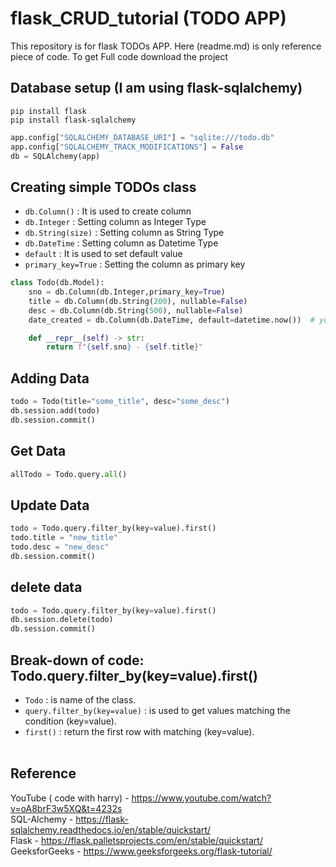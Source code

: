 # flask_CRUD_tutorial (TODO APP)

This repository is for flask TODOs APP. Here (readme.md) is only reference piece of code. To get Full code download the project

## Database setup (I am using flask-sqlalchemy)
```
pip install flask
pip install flask-sqlalchemy
```

```py
app.config["SQLALCHEMY_DATABASE_URI"] = "sqlite:///todo.db"
app.config["SQLALCHEMY_TRACK_MODIFICATIONS"] = False
db = SQLAlchemy(app)
```

## Creating simple TODOs class

* `db.Column()` : It is used to create column
* `db.Integer` : Setting column as Integer Type
* `db.String(size)` : Setting column as String Type
* `db.DateTime` : Setting column as Datetime Type
* `default` : It is used to set default value
* `primary_key=True` : Setting the column as primary key

```py
class Todo(db.Model):
    sno = db.Column(db.Integer,primary_key=True)
    title = db.Column(db.String(200), nullable=False)
    desc = db.Column(db.String(500), nullable=False)
    date_created = db.Column(db.DateTime, default=datetime.now())  # you need to import datetime module

    def __repr__(self) -> str:
        return f"{self.sno} - {self.title}"
```

## Adding Data
```py
todo = Todo(title="some_title", desc="some_desc")
db.session.add(todo)
db.session.commit()
```

## Get Data
```py
allTodo = Todo.query.all()
```

## Update Data
```py
todo = Todo.query.filter_by(key=value).first()
todo.title = "new_title"
todo.desc = "new_desc"
db.session.commit()
```

## delete data
```py
todo = Todo.query.filter_by(key=value).first()
db.session.delete(todo)
db.session.commit()
```

## Break-down of code: Todo.query.filter_by(key=value).first()
* `Todo` : is name of the class. <br>
* `query.filter_by(key=value)` : is used to get values matching the condition (key=value). <br>
* `first()` : return the first row with matching (key=value). <br> <br>


## Reference
YouTube ( code with harry) - https://www.youtube.com/watch?v=oA8brF3w5XQ&t=4232s <br>
SQL-Alchemy - https://flask-sqlalchemy.readthedocs.io/en/stable/quickstart/ <br>
Flask - https://flask.palletsprojects.com/en/stable/quickstart/ <br>
GeeksforGeeks - https://www.geeksforgeeks.org/flask-tutorial/ <br>


